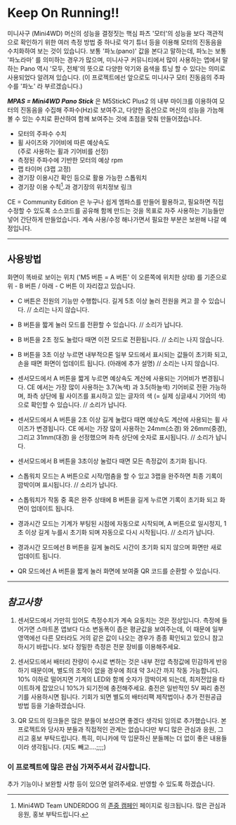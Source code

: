 # Keep On Running!!
미니사구 (Mini4WD) 머신의 성능을 결정짓는 핵심 파츠 '모터'의 성능을 보다 객관적으로 확인하기 위한 여러 측정 방법 중 하나로 악기 튜너 등을 이용해 모터의 진동음을 수치화하여 보는 것이 있습니다. 보통 '파노(pano)' 값을 본다고 말하는데, 파노는 보통 '파노라마' 를 의미하는 경우가 많으며, 미니사구 커뮤니티에서 많이 사용하는 앱에서 말하는 Pano 역시 '모두, 전체'의 뜻으로 다양한 악기와 음색을 튜닝 할 수 있다는 의미로 사용되었다 알려져 있습니다. (이 프로젝트에선 앞으로도 미니사구 모터 진동음의 주파수를 '파노' 라 부르겠습니다.)

***MPAS = Mini4WD Pano Stick*** 은 M5StickC Plus2 의 내부 마이크를 이용하여 모터의 진동음을 수집해 주파수(Hz)로 보여주고, 다양한 옵션으로 머신의 성능을 가늠해 볼 수 있는 수치로 환산하여 함께 보여주는 것에 초점을 맞춰 만들어졌습니다.  

+ 모터의 주파수 수치  
+ 휠 사이즈와 기어비에 따른 예상속도  
  (주로 사용하는 휠과 기어비를 선정)  
+ 측정된 주파수에 기반한 모터의 예상 rpm  
+ 랩 타이머 (3랩 고정)
+ 경기장 이용시간 확인 등으로 활용 가능한 스톱워치
+ 경기장 이용 수칙[^참고1].과 경기장의 위치정보 링크

CE = Community Edition 은 누구나 쉽게 엠파스를 만들어 활용하고, 필요하면 직접 수정할 수 있도록 소스코드를 공유해 함께 만드는 것을 목표로 자주 사용하는 기능들만 넣어 간단하게 만들었습니다. 계속 사용/수정 해나가면서 필요한 부분은 보완해 나갈 예정입니다.   

 ----  
 ## 사용방법 ##  
 화면이 똑바로 보이는 위치 ('M5 버튼 = A 버튼' 이 오른쪽에 위치한 상태) 를 기준으로 위 - B 버튼 / 아래 - C 버튼 이 자리잡고 있습니다.   
 
 * C 버튼은 전원의 기능만 수행합니다. 길게 5초 이상 눌러 전원을 켜고 끌 수 있습니다. // 소리는 나지 않습니다.

 * B 버튼을 짧게 눌러 모드를 전환할 수 있습니다. // 소리가 납니다.
 * B 버튼을 2초 정도 눌렀다 때면 이전 모드로 전환됩니다. // 소리는 나지 않습니다.
 * B 버튼을 3초 이상 누르면 내부적으론 일부 모드에서 표시되는 값들이 초기화 되고, 손을 때면 화면이 업데이트 됩니다. (아래에 추가 설명) // 소리는 나지 않습니다.

 * 센서모드에서 A 버튼을 짧게 누르면 예상속도 계산에 사용되는 기어비가 변경됩니다. CE 에서는 가장 많이 사용하는 3.7(녹색) 과 3.5(하늘색) 기어비로 전환 가능하며, 좌측 상단에 휠 사이즈를 표시하고 있는 글자의 색 (= 실제 싱글섀시 기어의 색) 으로 확인할 수 있습니다. // 소리가 납니다.
 * 센서모드에서 A 버튼을 2초 이상 길게 눌렀다 때면 예상속도 계산에 사용되는 휠 사이즈가 변경됩니다. CE 에서는 가장 많이 사용하는 24mm(소경) 와 26mm(중경), 그리고 31mm(대경) 을 선정했으며 좌측 상단에 숫자로 표시됩니다. // 소리가 납니다.
 * 센서모드에서 B 버튼을 3초이상 눌렀다 때면 모든 측정값이 초기화 됩니다.

 * 스톱워치 모드는 A 버튼으로 시작/멈춤을 할 수 있고 3랩을 완주하면 최종 기록이 깜박이며 표시됩니다. // 소리가 납니다.
 * 스톱워치가 작동 중 혹은 완주 상태에 B 버튼을 길게 누르면 기록이 초기화 되고 화면이 업데이트 됩니다.

 * 경과시간 모드는 기계가 부팅된 시점에 자동으로 시작되며, A 버튼으로 일시정지, 1초 이상 길게 누를시 초기화 되며 자동으로 다시 시작됩니다. // 소리가 납니다.
 * 경과시간 모드에선 B 버튼을 길게 눌러도 시간이 초기화 되지 않으며 화면만 새로 업데이트 됩니다.

 * QR 모드에선 A 버튼을 짧게 눌러 화면에 보여줄 QR 코드를 순환할 수 있습니다.

----  
## ***참고사항*** ##

1. 센서모드에서 가만히 있어도 측정수치가 계속 요동치는 것은 정상입니다. 측정에 들어가면 스마트폰 앱보다 다소 변동폭이 좁은 평균값을 보여주는데, 이 때문에 일부 영역에선 다른 모터라도 거의 같은 값이 나오는 경우가 종종 확인되고 있으니 참고하시기 바랍니다. 보다 정밀한 측정은 전문 장비를 이용해주세요.

2. 센서모드에서 배터리 잔량이 수시로 변하는 것은 내부 전압 측정값에 민감하게 반응하기 때문이며, 별도의 조작이 없을 경우에 최대 약 3시간 까지 작동 가능합니다. 10% 이하로 떨어지면 기계의 LED와 함께 숫자가 깜박이게 되는데, 최저전압을 타이트하게 잡았으니 10%가 되기전에 충전해주세요. 충전은 일반적인 5V 짜리 충전기를 사용하시면 됩니다. 기회가 되면 별도의 배터리팩 제작법이나 추가 전원공급 방법 등을 기술하겠습니다.

3. QR 모드의 링크들은 많은 분들이 보셨으면 좋겠다 생각되 임의로 추가했습니다. 본 프로젝트와 당사자 분들과 직접적인 관계는 없습니다만 부디 많은 관심과 응원, 그리고 홍보 부탁드립니다. 특히, 미니카에 막 입문하신 분들께는 더 없이 좋은 내용들이라 생각됩니다. (지도 빼고....;;;;)


### 이 프로젝트에 많은 관심 가져주셔서 감사합니다. ###  
  
추가 기능이나 보완할 사항 등이 있으면 알려주세요. 반영할 수 있도록 하겠습니다.


[^참고1]: Mini4WD Team UNDERDOG 의 [존중 캠페인](https://www.helloabt.com/mini4wd/) 페이지로 링크됩니다. 많은 관심과 응원, 홍보 부탁드립니다.
